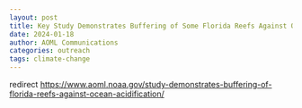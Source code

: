 ```yaml
---
layout: post
title: Key Study Demonstrates Buffering of Some Florida Reefs Against Ocean Acidification
date: 2024-01-18
author: AOML Communications
categories: outreach
tags: climate-change
---
```


redirect https://www.aoml.noaa.gov/study-demonstrates-buffering-of-florida-reefs-against-ocean-acidification/
